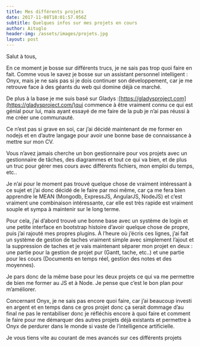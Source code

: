 ```yaml
---
title: Mes différents projets
date: 2017-11-08T18:01:57.956Z
subtitle: Quelques infos sur mes projets en cours
author: Aituglo
header-img: /assets/images/projets.jpg
layout: post
---
```

Salut à tous,

En ce moment je bosse sur différents trucs, je ne sais pas trop quoi faire en fait. Comme vous le savez je bosse sur un assistant personnel intelligent : Onyx, mais je ne sais pas si je dois continuer son développement, car je me retrouve face à des géants du web qui domine déjà ce marché.

De plus à la base je me suis basé sur Gladys :[https://gladysproject.com](https://gladysproject.com/)qui commence à être vraiment connu ce qui est génial pour lui, mais ayant essayé de me faire de la pub je n’ai pas réussi à me créer une communauté.

Ce n’est pas si grave en soi, car j’ai décidé maintenant de me former en nodejs et en d’autre langage pour avoir une bonne base de connaissance à mettre sur mon CV.

Vous n’avez jamais cherche un bon gestionnaire pour vos projets avec un gestionnaire de tâches, des diagrammes et tout ce qui va bien, et de plus un truc pour gérer mes cours avec différents fichiers, mon emploi du temps, etc..

Je n’ai pour le moment pas trouvé quelque chose de vraiment intéressant à ce sujet et j’ai donc décidé de le faire par moi même, car ça me fera bien apprendre le MEAN (Mongodb, ExpressJS, AngularJS, NodeJS) et c’est vraiment une combinaison intéressante, car elle est très rapide est vraiment souple et sympa à maintenir sur le long terme.

Pour cela, j’ai d’abord trouvé une bonne base avec un système de login et une petite interface en bootstrap histoire d’avoir quelque chose de propre, puis j’ai rajouté mes propres plugins. À l’heure où j’écris ces lignes, j’ai fait un système de gestion de taches vraiment simple avec simplement l’ajout et la suppression de taches et je vais maintenant séparer mon projet en deux : une partie pour la gestion de projet pur (Gantt, tache, etc..) et une partie pour les cours (Documents en temps réel, gestion des notes et des moyennes).

Je pars donc de la même base pour les deux projets ce qui va me permettre de bien me former au JS et à Node. Je pense que c’est le bon plan pour m’améliorer.

Concernant Onyx, je ne sais pas encore quoi faire, car j’ai beaucoup investi en argent et en temps dans ce gros projet donc ça serait dommage d’au final ne pas le rentabiliser donc je réfléchis encore à quoi faire et comment le faire pour me démarquer des autres projets déjà existants et permettre à Onyx de perdurer dans le monde si vaste de l’intelligence artificielle.

Je vous tiens vite au courant de mes avancés sur ces différents projets
